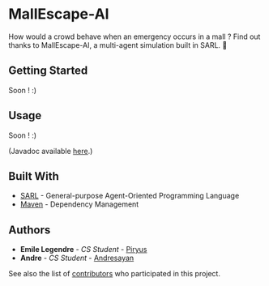 # MallEscape-AI

How would a crowd behave when an emergency occurs in a mall ? Find out thanks to MallEscape-AI, a multi-agent simulation built in SARL. 🚀

## Getting Started

Soon ! :)

## Usage

Soon ! :)

(Javadoc available [here](https://legend.re/MallAI/).)

## Built With

* [SARL](http://www.sarl.io/) - General-purpose Agent-Oriented Programming Language
* [Maven](https://maven.apache.org/) - Dependency Management

## Authors

* **Emile Legendre** - *CS Student* - [Piryus](https://github.com/piryus)
* **Andre** - *CS Student* - [Andresayan](https://github.com/andresayan)

See also the list of [contributors](https://github.com/Piryus/Crowd-Simulator/contributors) who participated in this project.
